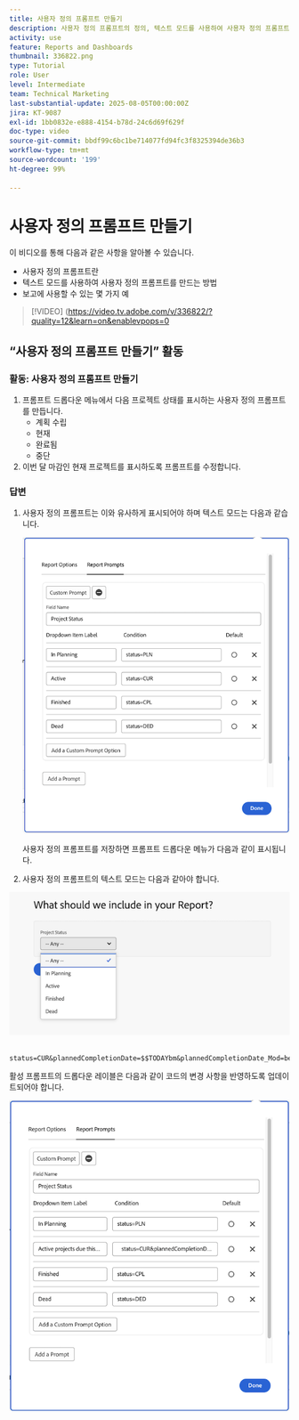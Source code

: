 ```yaml
---
title: 사용자 정의 프롬프트 만들기
description: 사용자 정의 프롬프트의 정의, 텍스트 모드를 사용하여 사용자 정의 프롬프트를 만드는 방법 및 Workfront에서 보고에 사용할 수 있는 몇 가지 예를 알아봅니다.
activity: use
feature: Reports and Dashboards
thumbnail: 336822.png
type: Tutorial
role: User
level: Intermediate
team: Technical Marketing
last-substantial-update: 2025-08-05T00:00:00Z
jira: KT-9087
exl-id: 1bb0832e-e888-4154-b78d-24c6d69f629f
doc-type: video
source-git-commit: bbdf99c6bc1be714077fd94fc3f8325394de36b3
workflow-type: tm+mt
source-wordcount: '199'
ht-degree: 99%

---
```


# 사용자 정의 프롬프트 만들기

이 비디오를 통해 다음과 같은 사항을 알아볼 수 있습니다.

* 사용자 정의 프롬프트란
* 텍스트 모드를 사용하여 사용자 정의 프롬프트를 만드는 방법
* 보고에 사용할 수 있는 몇 가지 예

>[!VIDEO] (https://video.tv.adobe.com/v/336822/?quality=12&learn=on&enablevpops=0

## “사용자 정의 프롬프트 만들기” 활동


### 활동: 사용자 정의 프롬프트 만들기

1. 프롬프트 드롭다운 메뉴에서 다음 프로젝트 상태를 표시하는 사용자 정의 프롬프트를 만듭니다.
   * 계획 수립
   * 현재
   * 완료됨
   * 중단
1. 이번 달 마감인 현재 프로젝트를 표시하도록 프롬프트를 수정합니다.

### 답변

1. 사용자 정의 프롬프트는 이와 유사하게 표시되어야 하며 텍스트 모드는 다음과 같습니다.

   ![텍스트 모드에서 새 필터를 만드는 화면 이미지](assets/cp-01.png)

   사용자 정의 프롬프트를 저장하면 프롬프트 드롭다운 메뉴가 다음과 같이 표시됩니다.

1. 사용자 정의 프롬프트의 텍스트 모드는 다음과 같아야 합니다.

![텍스트 모드에서 새 필터를 만드는 화면 이미지](assets/cp-02.png)

```
   status=CUR&plannedCompletionDate=$$TODAYbm&plannedCompletionDate_Mod=between&plannedCompletionDate_Range=$$TODAYem 
```

활성 프롬프트의 드롭다운 레이블은 다음과 같이 코드의 변경 사항을 반영하도록 업데이트되어야 합니다.

![텍스트 모드에서 새 필터를 만드는 화면 이미지](assets/cp-02a.png)
